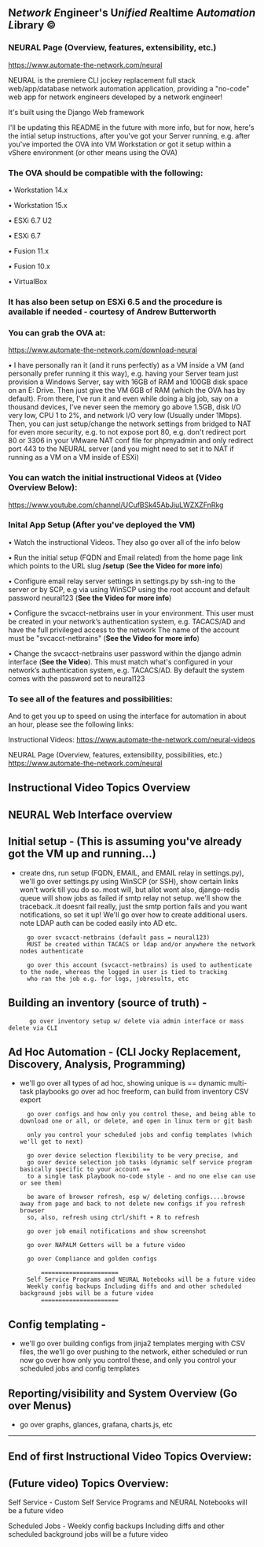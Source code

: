 ## N*etwork E*ngineer's U*nified R*ealtime A*utomation L*ibrary ©

### NEURAL Page (Overview, features, extensibility, etc.) 
https://www.automate-the-network.com/neural

NEURAL is the premiere CLI jockey replacement full stack web/app/database network automation application, providing a "no-code" web app for network engineers developed by a network engineer! 

It's built using the Django Web framework

I'll be updating this README in the future with more info, but for now, here's the intial setup instructions, after you've got your Server running, e.g. after you've 
imported the OVA into VM Workstation or got it setup within a vShere environment (or other means using the OVA)

### The OVA should be compatible with the following:

•	Workstation 14.x

•	Workstation 15.x

•	ESXi 6.7 U2

•	ESXi 6.7

•	Fusion 11.x

•	Fusion 10.x

•	VirtualBox

### It has also been setup on ESXi 6.5 and the procedure is available if needed - courtesy of Andrew Butterworth

### You can grab the OVA at:
https://www.automate-the-network.com/download-neural

• I have personally ran it (and it runs perfectly) as a VM inside a VM (and personally prefer running it this way), e.g. having your Server team just provision a Windows Server, say with 16GB of RAM and 100GB disk space on an E: Drive. Then just give the VM 6GB of RAM (which the OVA has by default). From there, I've run it and even while doing a big job, say on a thousand devices, I've never seen the memory go above 1.5GB, disk I/O very low, CPU 1 to 2%, and network I/O very low (Usually under 1Mbps). Then, you can just setup/change the network settings from bridged to NAT for even more security, e.g. to not expose port 80, e.g. don't redirect port 80 or 3306 in your VMware NAT conf file for phpmyadmin and only redirect port 443 to the NEURAL server (and you might need to set it to NAT if running as a VM on a VM inside of ESXi)

### You can watch the initial instructional Videos at (Video Overview Below):
https://www.youtube.com/channel/UCufBSk45AbJiuLWZXZFnRkg

### Inital App Setup (After you've deployed the VM)

•	Watch the instructional Videos. They also go over all of the info below

•	Run the initial setup (FQDN and Email related) from the home page link which points to the URL slug **/setup** (**See the Video for more info**)

•	Configure email relay server settings in settings.py by ssh-ing to the server or by SCP, e.g via using WinSCP using the root account and default 
password neural123 (**See the Video for more info**)

•	Configure the svcacct-netbrains user in your environment. This user must be created in your network’s authentication system, e.g. TACACS/AD and have the full privileged access to the network
The name of the account must be "svcacct-netbrains" (**See the Video for more info**)

•	Change the svcacct-netbrains user password within the django admin interface (**See the Video**). This must match what's configured in your network’s authentication system, 
e.g. TACACS/AD. By default the system comes with the password set to neural123

### To see all of the features and possibilities: 

And to get you up to speed on using the interface for automation in about an hour, please see the following links:

Instructional Videos: https://www.automate-the-network.com/neural-videos

NEURAL Page (Overview, features, extensibility, possibilities, etc.) https://www.automate-the-network.com/neural

Instructional Video Topics Overview
------------

NEURAL Web Interface overview
------------

Initial setup - (This is assuming you've already got the VM up and running...)
------------
  - create dns, run setup (FQDN, EMAIL, and EMAIL relay in settings.py), we'll go over settings.py using WinSCP (or SSH), show certain
	      links won't work till you do so. most will, but allot wont
	      also, django-redis queue will show jobs as failed if smtp relay not setup. we'll show the
	      traceback..it doesnt fail really, just the smtp portion fails and you want notifications, so set it up!
          We'll go over how to create additional users. note LDAP auth can be coded easily into AD etc.

	      go over svcacct-netbrains (default pass = neural123) 
	      MUST be created within TACACS or ldap and/or anywhere the network nodes authenticate

	      go over this account (svcacct-netbrains) is used to authenticate to the node, whereas the logged in user is tied to tracking 
	      who ran the job e.g. for logs, jobresults, etc

Building an inventory (source of truth) -
------------
	      go over inventory setup w/ delete via admin interface or mass delete via CLI


Ad Hoc Automation - (CLI Jocky Replacement, Discovery, Analysis, Programming)
------------
  - we'll go over all types of ad hoc, showing unique is == dynamic multi-task playbooks
	      go over ad hoc freeform, can build from inventory CSV export
		  
	      go over configs and how only you control these, and being able to download one or all, or delete, and open in linux term or git bash
	      
	      only you control your scheduled jobs and config templates (which we'll get to next)

	      go over device selection flexibility to be very precise, and 
	      go over device selection job tasks (dynamic self service program basically specific to your account ==
	      to a single task playbook no-code style - and no one else can use or see them)

	      be aware of browser refresh, esp w/ deleting configs....browse away from page and back to not delete new configs if you refresh browser
	      so, also, refresh using ctrl/shift + R to refresh

	      go over job email notifications and show screenshot

	      go over NAPALM Getters will be a future video

	      go over Compliance and golden configs

              ======================
	      Self Service Programs and NEURAL Notebooks will be a future video
	      Weekly config backups Including diffs and and other scheduled background jobs will be a future video
              ======================

Config templating - 
------------
  - we'll go over building configs from jinja2 templates merging with CSV files, the we'll
	      go over pushing to the network, either scheduled or run now
	      go over how only you control these, and only you control your scheduled jobs and config templates



Reporting/visibility and System Overview (Go over Menus)
------------
  - go over graphs, glances, grafana, charts.js, etc

---
End of first Instructional Video Topics Overview:
---
(Future video) Topics Overview:
---
Self Service - 
	      Custom Self Service Programs and NEURAL Notebooks will be a future video
        
Scheduled Jobs - 
	      Weekly config backups Including diffs and other scheduled background jobs will be a future video

